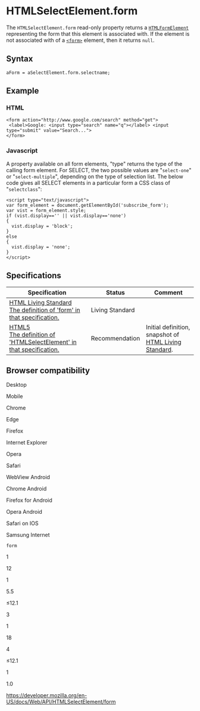 # HTMLSelectElement.form

The `HTMLSelectElement.form` read-only property returns a [`HTMLFormElement`](../htmlformelement) representing the form that this element is associated with. If the element is not associated with of a [`<form>`](https://developer.mozilla.org/en-US/docs/Web/HTML/Element/form) element, then it returns `null`.

## Syntax

    aForm = aSelectElement.form.selectname;

## Example

### HTML

    <form action="http://www.google.com/search" method="get">
     <label>Google: <input type="search" name="q"></label> <input type="submit" value="Search...">
    </form>

### Javascript

A property available on all form elements, "type" returns the type of the calling form element. For SELECT, the two possible values are "`select-one`" or "`select-multiple`", depending on the type of selection list. The below code gives all SELECT elements in a particular form a CSS class of "`selectclass`":

    <script type="text/javascript">
    var form_element = document.getElementById('subscribe_form');
    var vist = form_element.style;
    if (vist.display=='' || vist.display=='none')
    {
      vist.display = 'block';
    }
    else
    {
      vist.display = 'none';
    }
    </script>

## Specifications

<table><thead><tr class="header"><th>Specification</th><th>Status</th><th>Comment</th></tr></thead><tbody><tr class="odd"><td><a href="https://html.spec.whatwg.org/multipage/#dom-fae-form">HTML Living Standard<br />
<span class="small">The definition of 'form' in that specification.</span></a></td><td><span class="spec-living">Living Standard</span></td><td></td></tr><tr class="even"><td><a href="https://www.w3.org/TR/html52/forms.html#dom-select-form">HTML5<br />
<span class="small">The definition of 'HTMLSelectElement' in that specification.</span></a></td><td><span class="spec-rec">Recommendation</span></td><td>Initial definition, snapshot of <a href="https://html.spec.whatwg.org/multipage/">HTML Living Standard</a>.</td></tr></tbody></table>

## Browser compatibility

Desktop

Mobile

Chrome

Edge

Firefox

Internet Explorer

Opera

Safari

WebView Android

Chrome Android

Firefox for Android

Opera Android

Safari on IOS

Samsung Internet

`form`

1

12

1

5.5

≤12.1

3

1

18

4

≤12.1

1

1.0

<a href="https://developer.mozilla.org/en-US/docs/Web/API/HTMLSelectElement/form" class="_attribution-link">https://developer.mozilla.org/en-US/docs/Web/API/HTMLSelectElement/form</a>
